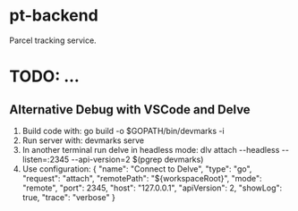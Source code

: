 # pt-backend

Parcel tracking service.


# TODO: ...

## Alternative Debug with VSCode and Delve

1. Build code with: go build -o $GOPATH/bin/devmarks -i
2. Run server with: devmarks serve
3. In another terminal run delve in headless mode: dlv attach --headless --listen=:2345 --api-version=2 $(pgrep devmarks)
4. Use configuration:
   {
   "name": "Connect to Delve",
   "type": "go",
   "request": "attach",
   "remotePath": "${workspaceRoot}",
   "mode": "remote",
   "port": 2345,
   "host": "127.0.0.1",
   "apiVersion": 2,
   "showLog": true,
   "trace": "verbose"
   }
